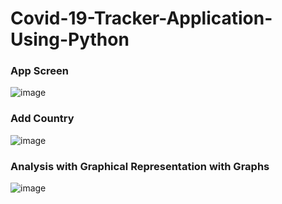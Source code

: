 # Covid-19-Tracker-Application-Using-Python

### App Screen

![image](https://user-images.githubusercontent.com/20369800/99251845-03143b00-2834-11eb-8d15-1c648317e93b.png)

### Add Country

![image](https://user-images.githubusercontent.com/20369800/99251853-06a7c200-2834-11eb-8668-f1d553e22dc7.png)

### Analysis with Graphical Representation with Graphs

![image](https://user-images.githubusercontent.com/20369800/99251863-0b6c7600-2834-11eb-90fc-abd4bc3ce4b4.png)

